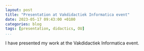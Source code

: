 ```yaml
---
layout: post
title: "Presentation at Vakdidactiek Informatica event"
date: 2023-05-17 09:43:00 +0100
categories: blog
tags: [presentation, didactics, OU]
...
```


I have presented my work at the Vakdidactiek Informatica event.